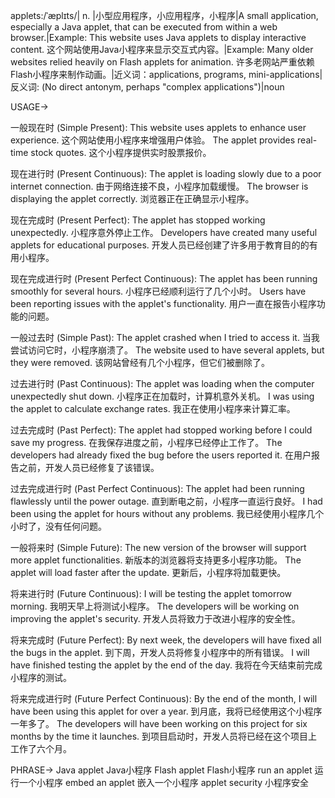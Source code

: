 applets:/ˈæplɪts/| n. |小型应用程序，小应用程序，小程序|A small application, especially a Java applet, that can be executed from within a web browser.|Example: This website uses Java applets to display interactive content.  这个网站使用Java小程序来显示交互式内容。|Example:  Many older websites relied heavily on Flash applets for animation. 许多老网站严重依赖Flash小程序来制作动画。|近义词：applications, programs, mini-applications|反义词: (No direct antonym, perhaps "complex applications")|noun


USAGE->

一般现在时 (Simple Present):
This website uses applets to enhance user experience.  这个网站使用小程序来增强用户体验。
The applet provides real-time stock quotes.  这个小程序提供实时股票报价。

现在进行时 (Present Continuous):
The applet is loading slowly due to a poor internet connection. 由于网络连接不良，小程序加载缓慢。
The browser is displaying the applet correctly. 浏览器正在正确显示小程序。

现在完成时 (Present Perfect):
The applet has stopped working unexpectedly. 小程序意外停止工作。
Developers have created many useful applets for educational purposes. 开发人员已经创建了许多用于教育目的的有用小程序。

现在完成进行时 (Present Perfect Continuous):
The applet has been running smoothly for several hours. 小程序已经顺利运行了几个小时。
Users have been reporting issues with the applet's functionality. 用户一直在报告小程序功能的问题。

一般过去时 (Simple Past):
The applet crashed when I tried to access it. 当我尝试访问它时，小程序崩溃了。
The website used to have several applets, but they were removed. 该网站曾经有几个小程序，但它们被删除了。

过去进行时 (Past Continuous):
The applet was loading when the computer unexpectedly shut down.  小程序正在加载时，计算机意外关机。
I was using the applet to calculate exchange rates. 我正在使用小程序来计算汇率。

过去完成时 (Past Perfect):
The applet had stopped working before I could save my progress. 在我保存进度之前，小程序已经停止工作了。
The developers had already fixed the bug before the users reported it. 在用户报告之前，开发人员已经修复了该错误。

过去完成进行时 (Past Perfect Continuous):
The applet had been running flawlessly until the power outage. 直到断电之前，小程序一直运行良好。
I had been using the applet for hours without any problems. 我已经使用小程序几个小时了，没有任何问题。

一般将来时 (Simple Future):
The new version of the browser will support more applet functionalities. 新版本的浏览器将支持更多小程序功能。
The applet will load faster after the update. 更新后，小程序将加载更快。

将来进行时 (Future Continuous):
I will be testing the applet tomorrow morning. 我明天早上将测试小程序。
The developers will be working on improving the applet's security. 开发人员将致力于改进小程序的安全性。

将来完成时 (Future Perfect):
By next week, the developers will have fixed all the bugs in the applet. 到下周，开发人员将修复小程序中的所有错误。
I will have finished testing the applet by the end of the day. 我将在今天结束前完成小程序的测试。

将来完成进行时 (Future Perfect Continuous):
By the end of the month, I will have been using this applet for over a year. 到月底，我将已经使用这个小程序一年多了。
The developers will have been working on this project for six months by the time it launches. 到项目启动时，开发人员将已经在这个项目上工作了六个月。


PHRASE->
Java applet  Java小程序
Flash applet  Flash小程序
run an applet  运行一个小程序
embed an applet  嵌入一个小程序
applet security  小程序安全


